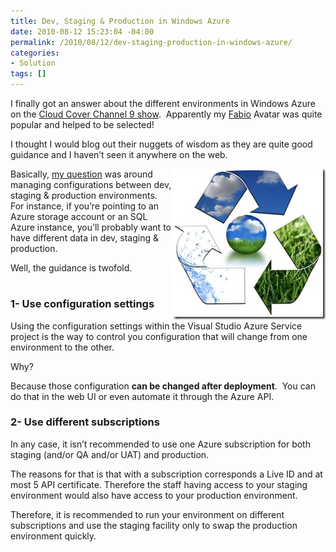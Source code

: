 ```yaml
---
title: Dev, Staging & Production in Windows Azure
date: 2010-08-12 15:23:04 -04:00
permalink: /2010/08/12/dev-staging-production-in-windows-azure/
categories:
- Solution
tags: []
---
```

<p>I finally got an answer about the different environments in Windows Azure on the <a href="http://channel9.msdn.com/shows/Cloud+Cover/Cloud-Cover-Episode-21-Your-Questions-Answered/">Cloud Cover Channel 9 show</a>.&#160; Apparently my <a href="http://en.wikipedia.org/wiki/Fabio_Lanzoni">Fabio</a> Avatar was quite popular and helped to be selected!</p>  <p>I thought I would blog out their nuggets of wisdom as they are quite good guidance and I haven’t seen it anywhere on the web.</p>  <p><a href="/assets/2010/8/dev-staging-production-in-windows-azure/environment1.jpg"><img style="display:inline;margin-left:0;margin-right:0;border-width:0;" title="environment[1]" border="0" alt="environment[1]" align="right" src="/assets/2010/8/dev-staging-production-in-windows-azure/environment1_thumb.jpg" width="244" height="241" /></a> Basically, <a href="http://channel9.msdn.com/shows/Cloud+Cover/Cloud-Cover-Episode-18-ASPNET-Providers/?CommentID=560999">my question</a> was around managing configurations between dev, staging &amp; production environments.&#160; For instance, if you’re pointing to an Azure storage account or an SQL Azure instance, you’ll probably want to have different data in dev, staging &amp; production.</p>  <p>Well, the guidance is twofold.</p>  <h1></h1>  <h1></h1>  <h3>1- Use configuration settings</h3>  <p>Using the configuration settings within the Visual Studio Azure Service project is the way to control you configuration that will change from one environment to the other.</p>  <p>Why?</p>  <p>Because those configuration <strong>can be changed after deployment</strong>.&#160; You can do that in the web UI or even automate it through the Azure API.</p>  <h3>2- Use different subscriptions</h3>  <p>In any case, it isn’t recommended to use one Azure subscription for both staging (and/or QA and/or UAT) and production.</p>  <p>The reasons for that is that with a subscription corresponds a Live ID and at most 5 API certificate. Therefore the staff having access to your staging environment would also have access to your production environment.</p>  <p>Therefore, it is recommended to run your environment on different subscriptions and use the staging facility only to swap the production environment quickly.</p>